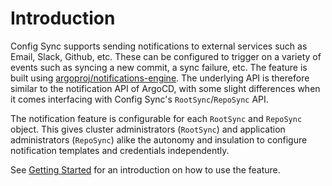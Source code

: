 # Introduction

Config Sync supports sending notifications to external services such as Email,
Slack, Github, etc. These can be configured to trigger on a variety of events
such as syncing a new commit, a sync failure, etc. The feature is built using
[argoproj/notifications-engine](https://github.com/argoproj/notifications-engine).
The underlying API is therefore similar to the notification API of ArgoCD, with
some slight differences when it comes interfacing with Config Sync's
`RootSync`/`RepoSync` API.

The notification feature is configurable for each `RootSync` and `RepoSync` object.
This gives cluster administrators (`RootSync`) and application administrators (`RepoSync`)
alike the autonomy and insulation to configure notification templates and credentials
independently.

See [Getting Started](./getting-started.md) for an introduction on how to use the
feature.
